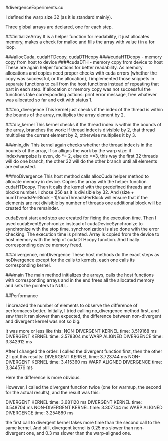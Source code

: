 #divergenceExperiments.cu

I defined the warp size 32 (as it is standard mainly).

Three global arrays are declared, one for each step.

###initializeArray 
It is a helper function for readability, it just allocates memory, makes a check for malloc and fills the array with value i in a for loop.

###allocCuda, cudaHTDcopy, cudaDTHcopy 
####cudaHTDcopy - memory copy from host to device
####cudaDTH - memory copy from device to host
These are again helper functions for better readability. 
As memory allocations and copies need proper checks with cuda errors (whether the copy was successful, or the allocation), I implemented those snippets in separate functions to call from the host functions instead of repeating that part in each step. 
If allocation or memory copy was not successful the functions take corresponding actions: print error message, free whatever was allocated so far and exit with status 1.

###no_divergence 
This kernel just checks if the index of the thread is within the bounds of the array, multiplies the array element by 2.

###div_kernel 
This kernel checks if the thread index is within the bounds of the array, branches the work: if thread index is divisible by 2, that thread multiplies the current element by 2, otherwise multiplies it by 3.

###min_div 
This kernel again checks whether the thread index is in the bounds of the array, if so alligns the work by the warp size: if index/warpsize is even, do *= 2, else do *=3, this way the first 32 threads will do one branch, the other 32 will do the other branch until all elements are exhausted.

###noDivergence 
This host method calls allocCuda helper method to allocate memory in device. Copies the array with the helper function cudaHTDcopy.
Then it calls the kernel with the predefined threads and blocks number. I chose 256 as it is divisible by 32. And (size + numThreadsPerBlock - 1)/numThreadsPerBlock will ensure that if the elements are not divisible by number of threads one additional block will be created for the remainder.

cudaEvent start and stop are created for fixing the execution time. 
Then I used cudaEventSynchronize instead of cudaDeviceSynchronize to synchronize with the stop time.
synchronization is also done with the error checking.
The execution time is printed.
Array is copied from the device to host memory with the help of cudaDTHcopy function.
And finally corresponding device memory freed.

###divergence, minDivergence
These host methods do the exact steps as noDivergence except for the calls to kernels, each one calls its corresponding kernel.

###main 
The main method initializes the arrays, calls the host functions with corresponding arrays and in the end frees all the allocated memory and sets the pointers to NULL.

##Performance

I increazed the number of elements to observe the difference of performaces better.
Initially, I tried calling no_divergence method first, and saw that it ran slower than expected, the difference between non-divergent and divergent kernel was not so big:

It was more or less like this:
NON-DIVERGENT KERNEL time: 3.519168 ms
DIVERGENT KERNEL time: 3.578304 ms
WARP ALIGNED DIVERGENCE time: 3.342912 ms

After I changed the order: I called the divergent function first, then the other 2 I got this results:
DIVERGENT KERNEL time: 3.723744 ms
NON-DIVERGENT KERNEL time: 3.415360 ms
WARP ALIGNED DIVERGENCE time: 3.344576 ms

Here the difference is more obvious.

However, I called the divergent function twice (one for warmup, the second for the actual results), and the result was this:

DIVERGENT KERNEL time: 3.681120 ms
DIVERGENT KERNEL time: 3.548704 ms
NON-DIVERGENT KERNEL time: 3.307744 ms
WARP ALIGNED DIVERGENCE time: 3.254880 ms

the first call to divergent kernel takes more time than the second call to the same kernel.
And still, divergent kernel is 0.25 ms slower than non-divergent one, and 0.3 ms slower than the warp-aligned one.

